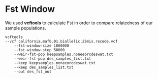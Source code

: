# Fst Window
We used **vcftools** to calculate Fst in order to compare relatedness of our sample populations. 

```
vcftools
--vcf california.maf0.01.biallelic.25mis.recode.vcf
	--fst-window-size 1000000
	--fst-window-step 50000
	--weir-fst-pop keepsamples.noneeorcdeswat.txt
	--weir-fst-pop des_samples_list.txt
	--keep keepsamples.noneeorcdeswat.txt
	--keep des_samples_list.txt
	--out des_fst_out
```
